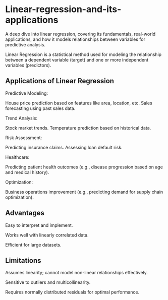 # Linear-regression-and-its-applications
A deep dive into linear regression, covering its fundamentals, real-world applications, and how it models relationships between variables for predictive analysis.

Linear Regression is a statistical method used for modeling the relationship between a dependent variable (target) and one or more independent variables (predictors).

## Applications of Linear Regression
Predictive Modeling:

House price prediction based on features like area, location, etc. Sales forecasting using past sales data.

Trend Analysis:

Stock market trends. Temperature prediction based on historical data.

Risk Assessment:

Predicting insurance claims. Assessing loan default risk.

Healthcare:

Predicting patient health outcomes (e.g., disease progression based on age and medical history).

Optimization:

Business operations improvement (e.g., predicting demand for supply chain optimization).

## Advantages
Easy to interpret and implement.

Works well with linearly correlated data.

Efficient for large datasets.

## Limitations
Assumes linearity; cannot model non-linear relationships effectively.

Sensitive to outliers and multicollinearity.

Requires normally distributed residuals for optimal performance.
